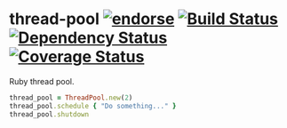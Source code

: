 thread-pool [![endorse](https://api.coderwall.com/jamesmoriarty/endorsecount.png)](https://coderwall.com/jamesmoriarty) [![Build Status](https://travis-ci.org/jamesmoriarty/thread-pool.png?branch=master)](https://travis-ci.org/jamesmoriarty/thread-pool) [![Dependency Status](https://gemnasium.com/jamesmoriarty/thread-pool.png)](https://gemnasium.com/jamesmoriarty/thread-pool) [![Coverage Status](https://coveralls.io/repos/jamesmoriarty/thread-pool/badge.png?branch=master)](https://coveralls.io/r/jamesmoriarty/thread-pool)
===========

Ruby thread pool.

```ruby
thread_pool = ThreadPool.new(2)
thread_pool.schedule { "Do something..." }
thread_pool.shutdown
```
